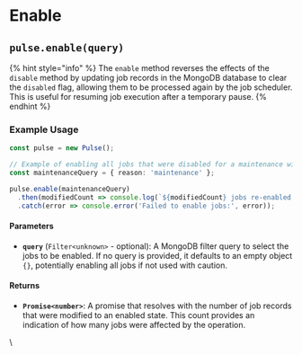 # Enable



## `pulse.enable(query)`

{% hint style="info" %}
The `enable` method reverses the effects of the `disable` method by updating job records in the MongoDB database to clear the `disabled` flag, allowing them to be processed again by the job scheduler. This is useful for resuming job execution after a temporary pause.
{% endhint %}

### Example Usage

```typescript
const pulse = new Pulse();

// Example of enabling all jobs that were disabled for a maintenance window
const maintenanceQuery = { reason: 'maintenance' };

pulse.enable(maintenanceQuery)
  .then(modifiedCount => console.log(`${modifiedCount} jobs re-enabled after maintenance`))
  .catch(error => console.error('Failed to enable jobs:', error));
```



#### Parameters

* **`query`** (`Filter<unknown>` - optional): A MongoDB filter query to select the jobs to be enabled. If no query is provided, it defaults to an empty object `{}`, potentially enabling all jobs if not used with caution.

#### Returns

* **`Promise<number>`**: A promise that resolves with the number of job records that were modified to an enabled state. This count provides an indication of how many jobs were affected by the operation.

\




